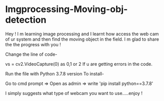 # Imgprocessing-Moving-obj-detection

Hey ! I m learning image processing and I learnt how access the web cam of ur system and then find the moving object in the field. 
I m glad to share the the progress with you ! 

Change the line of code-


vs = cv2.VideoCapture(0)
as 0,1 or 2 
If u are getting errors in the code.

Run the file with Python 3.7.8 version 
To install-

Go to cmd prompt => Open as admin => write 'pip install python==3.7.8' 

I simply suggests what type of webcam you want to use.....enjoy ! 




